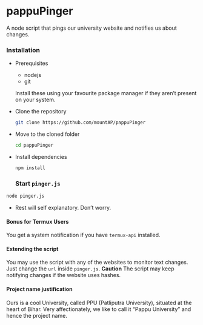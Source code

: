 # pappuPinger
A node script that pings our university website and notifies us about changes.

### Installation

* Prerequisites
  * nodejs
  * git

  Install these using your favourite package manager if they aren’t present on your system.

* Clone the repository

  ```bash
  git clone https://github.com/mountAP/pappuPinger
  ```

* Move to the cloned folder

  ```bash
  cd pappuPinger
  ```

* Install dependencies

  ```bash
  npm install
  ```



  ### Start `pinger.js`

```bash
node pinger.js
```

* Rest will self explanatory.  Don’t worry.



#### Bonus for Termux Users

You get a system notification if you have `termux-api` installed. 



#### Extending the script

You may use the script with any of the websites to monitor text changes. Just change the `url` inside `pinger.js`.  **Caution** The script may keep notifying changes if the website uses hashes.



#### Project name justification

Ours is a cool University, called PPU (Patliputra University), situated at the heart of Bihar. Very affectionately, we like to call it “Pappu University” and hence the project name.